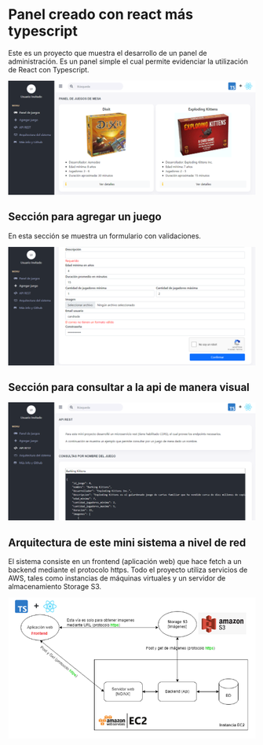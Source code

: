 # Panel creado con react más typescript

Este es un proyecto que muestra el desarrollo de un panel de administración.
Es un panel simple el cual permite evidenciar la utilización de React con Typescript.

![Vista Principal](src/assets/images/principal.webp)

## Sección para agregar un juego

En esta sección se muestra un formulario con validaciones.

![Vista Principal](src/assets/images/agregar.webp)

## Sección para consultar a la api de manera visual

![Vista Principal](src/assets/images/api-rest.webp)

## Arquitectura de este mini sistema a nivel de red

El sistema consiste en un frontend (aplicación web) que hace fetch a un backend mediante el protocolo https.
Todo el proyecto utiliza servicios de AWS, tales como instancias de máquinas virtuales y un servidor de almacenamiento Storage S3.

![Vista Principal](src/assets/images/arquitectura.webp)

